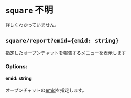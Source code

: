 # `square` 不明
詳しくわかっていません。
## `square/report?emid={emid: string}`
指定したオープンチャットを報告するメニューを表示します
### Options:
#### emid: string
オープンチャットの[emid](/words/emid)を指定します。
